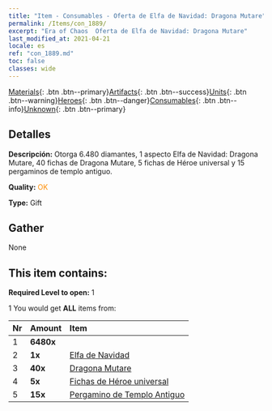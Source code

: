 ```yaml
---
title: "Item - Consumables - Oferta de Elfa de Navidad: Dragona Mutare"
permalink: /Items/con_1889/
excerpt: "Era of Chaos  Oferta de Elfa de Navidad: Dragona Mutare"
last_modified_at: 2021-04-21
locale: es
ref: "con_1889.md"
toc: false
classes: wide
---
```

 [Materials](/es/Items/){: .btn .btn--primary}[Artifacts](/es/Items/Artifacts/){: .btn .btn--success}[Units](/es/Items/Units/){: .btn .btn--warning}[Heroes](/es/Items/Heroes/){: .btn .btn--danger}[Consumables](/es/Items/Consumables/){: .btn .btn--info}[Unknown](/es/Items/Unknown/){: .btn .btn--primary}

## Detalles
 **Descripción:** Otorga 6.480 diamantes, 1 aspecto Elfa de Navidad: Dragona Mutare, 40 fichas de Dragona Mutare, 5 fichas de Héroe universal y 15 pergaminos de templo antiguo.

 **Quality:** <span style="color: #FF8C00">OK</span>

 **Type:** Gift

## Gather

  None

## This item contains:

 **Required Level to open:** 1

 1 You would get **ALL** items  from:

  | Nr | Amount |     Item    |
  |:---|:-------|:------------|
  | 1 |  **6480x** | <i class="fas fa-gem"/> |  | 
  | 2 |  **1x** | [Elfa de Navidad](/es/Items/con_1074/) |  | 
  | 3 |  **40x** | [Dragona Mutare](/es/Items/her_390/) |  | 
  | 4 |  **5x** | [Fichas de Héroe universal](/es/Items/her_358/) |  | 
  | 5 |  **15x** | [Pergamino de Templo Antiguo](/es/Items/con_697/) |  | 

